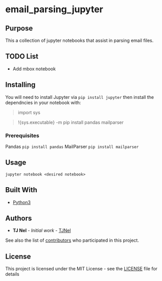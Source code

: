 # email_parsing_jupyter

## Purpose
This a collection of jupyter notebooks that assist in parsing email files.

## TODO List
* Add mbox notebook

## Installing

You will need to install Jupyter via `pip install jupyter` then install the dependncies in your notebook with:
> import sys

> !{sys.executable} -m pip install pandas mailparser

### Prerequisites
Pandas `pip install pandas`
MailParser `pip install mailparser`

## Usage
`jupyter notebook <desired notebook>`


## Built With

* [Python3](https://github.com/python/cpython)

## Authors

* **TJ Nel** - *Initial work* - [TJNel](https://github.com/tjnel)

See also the list of [contributors](https://github.com/tjnel/hashlee/contributors) who participated in this project.

## License

This project is licensed under the MIT License - see the [LICENSE](LICENSE) file for details


